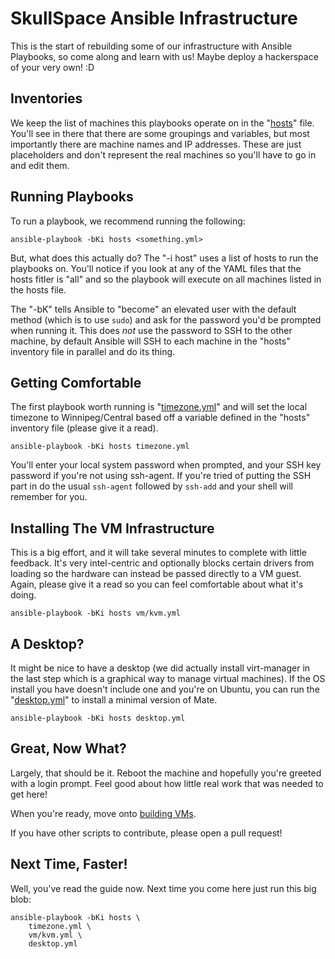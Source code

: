 SkullSpace Ansible Infrastructure
===============================================================================

This is the start of rebuilding some of our infrastructure with Ansible
Playbooks, so come along and learn with us! Maybe deploy a hackerspace of your
very own! :D

## Inventories

We keep the list of machines this playbooks operate on in the
"[hosts](hosts)" file. You'll see in there that there are some groupings
and variables, but most importantly there are machine names and IP addresses.
These are just placeholders and don't represent the real machines so you'll have
to go in and edit them. 

## Running Playbooks

To run a playbook, we recommend running the following:

```
ansible-playbook -bKi hosts <something.yml>
```

But, what does this actually do? The "-i host" uses a list of hosts to run the
playbooks on. You'll notice if you look at any of the YAML files that the hosts
fitler is "all" and so the playbook will execute on all machines listed in the
hosts file.

The "-bK" tells Ansible to "become" an elevated user with the default method
(which is to use `sudo`) and ask for the password you'd be prompted when
running it. This does *not* use the password to SSH to the other machine, by
default Ansible will SSH to each machine in the "hosts" inventory file in
parallel and do its thing.


## Getting Comfortable

The first playbook worth running is "[timezone.yml](timezone.yml)"
and will set the local timezone to Winnipeg/Central based off a variable
defined in the "hosts" inventory file (please give it a read).

```
ansible-playbook -bKi hosts timezone.yml
```

You'll enter your local system password when prompted, and your SSH key password
if you're not using ssh-agent. If you're tried of putting the SSH part in do the
usual `ssh-agent` followed by `ssh-add` and your shell will remember for you.

## Installing The VM Infrastructure

This is a big effort, and it will take several minutes to complete with little
feedback. It's very intel-centric and optionally blocks certain drivers from
loading so the hardware can instead be passed directly to a VM guest. Again,
please give it a read so you can feel comfortable about what it's doing.

```
ansible-playbook -bKi hosts vm/kvm.yml
```

## A Desktop?

It might be nice to have a desktop (we did actually install virt-manager in the
last step which is a graphical way to manage virtual machines). If the OS
install you have doesn't include one and you're on Ubuntu, you can run the
"[desktop.yml](desktop.yml)" to install a minimal version of Mate.

```
ansible-playbook -bKi hosts desktop.yml
```

## Great, Now What?

Largely, that should be it. Reboot the machine and hopefully you're greeted with
a login prompt. Feel good about how little real work that was needed to get here!

When you're ready, move onto [building VMs](build-scripts/README.md).

If you have other scripts to contribute, please open a pull request!

## Next Time, Faster!

Well, you've read the guide now. Next time you come here just run this big blob:

```
ansible-playbook -bKi hosts \
    timezone.yml \
    vm/kvm.yml \
    desktop.yml
```